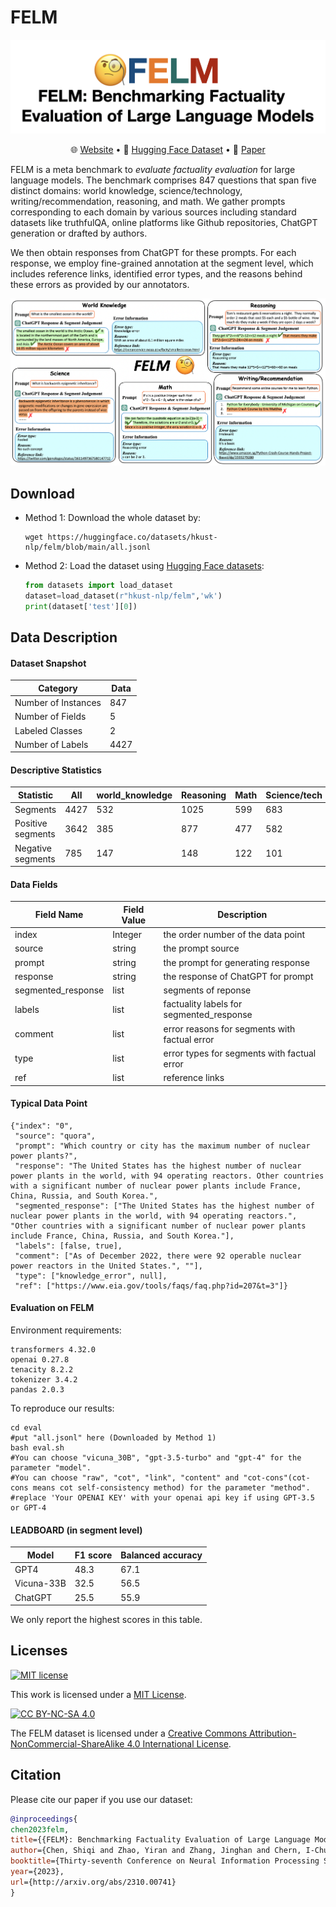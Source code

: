 # FELM
![](image/title.png)
<p align="center">
   🌐 <a href="https://hkust-nlp.github.io/felm/" target="_blank">Website</a> • 🤗 <a href="https://huggingface.co/datasets/hkust-nlp/felm" target="_blank">Hugging Face Dataset</a> •   📃 <a href="http://arxiv.org/abs/2310.00741" target="_blank">Paper</a> 
</p>

 FELM is a meta benchmark to *evaluate factuality evaluation* for large language models.
 The benchmark comprises 847 questions that span five distinct domains: world knowledge, science/technology, writing/recommendation, reasoning, and math. We gather prompts corresponding to each domain by various sources including standard datasets like truthfulQA, online platforms like Github repositories, ChatGPT generation or drafted by authors.

 We then obtain responses from ChatGPT for these prompts. For each response, we employ fine-grained annotation at the segment level, which includes reference links, identified error types, and the reasons behind these errors as provided by our annotators.

![](image/felm_examples.png)

## Download

- Method 1: Download the whole dataset by:
  ```
  wget https://huggingface.co/datasets/hkust-nlp/felm/blob/main/all.jsonl
  ```
- Method 2: Load the dataset using [Hugging Face datasets](https://huggingface.co/datasets/hkust-nlp/felm):

  ```python
  from datasets import load_dataset
  dataset=load_dataset(r"hkust-nlp/felm",'wk')
  print(dataset['test'][0])
  
  ```


## Data Description
#### Dataset Snapshot

Category | Data
--- | ---
Number of Instances | 847
Number of Fields | 5
Labeled Classes | 2
Number of Labels | 4427

#### Descriptive Statistics


Statistic | All | world_knowledge | Reasoning | Math | Science/tech | Writting/Recommendation 
--- | --- | --- | --- | --- | --- | ---
Segments | 4427 | 532  | 1025 | 599 | 683 |  1588
Positive segments | 3642 | 385  | 877 | 477 | 582 |1321 
Negative segments |785 | 147  | 148 | 122 | 101 | 267  

#### Data Fields

| Field Name  | Field Value | Description                                 |
| ----------- | ----------- | ------------------------------------------- |
| index         | Integer     | the order number of the data point          |
| source   | string      | the prompt source   |
| prompt           | string      | the prompt for generating response                   |
| response           | string      | the response of ChatGPT for prompt                  |
| segmented_response           | list      | segments of reponse                   |
| labels          | list      | factuality labels for segmented_response                  |
| comment      | list      | error reasons for segments with factual error  |
| type | list      |  error types for segments with factual error        |
| ref | list      |  reference links       |


#### Typical Data Point


```
{"index": "0", 
 "source": "quora", 
 "prompt": "Which country or city has the maximum number of nuclear power plants?", 
 "response": "The United States has the highest number of nuclear power plants in the world, with 94 operating reactors. Other countries with a significant number of nuclear power plants include France, China, Russia, and South Korea.",
 "segmented_response": ["The United States has the highest number of nuclear power plants in the world, with 94 operating reactors.", "Other countries with a significant number of nuclear power plants include France, China, Russia, and South Korea."], 
 "labels": [false, true],
 "comment": ["As of December 2022, there were 92 operable nuclear power reactors in the United States.", ""], 
 "type": ["knowledge_error", null], 
 "ref": ["https://www.eia.gov/tools/faqs/faq.php?id=207&t=3"]}

```
#### Evaluation on FELM
Environment requirements:
```
transformers 4.32.0
openai 0.27.8
tenacity 8.2.2
tokenizer 3.4.2
pandas 2.0.3
```
To reproduce our results:
```
cd eval
#put "all.jsonl" here (Downloaded by Method 1)
bash eval.sh
#You can choose "vicuna_30B", "gpt-3.5-turbo" and "gpt-4" for the parameter "model".
#You can choose "raw", "cot", "link", "content" and "cot-cons"(cot-cons means cot self-consistency method) for the parameter "method".
#replace 'Your OPENAI KEY' with your openai api key if using GPT-3.5 or GPT-4
```


#### LEADBOARD (in segment level)

| Model | F1 score | Balanced accuracy                                |
| ----------- | ----------- | ------------------------------------------- |
| GPT4         | 48.3     |   67.1        |
| Vicuna-33B   | 32.5      | 56.5   |
| ChatGPT           | 25.5      | 55.9                   |

We only report the highest scores in this table.


## Licenses

[![MIT license](https://img.shields.io/badge/License-MIT-blue.svg)](https://lbesson.mit-license.org/)

This work is licensed under a [MIT License](https://lbesson.mit-license.org/).

[![CC BY-NC-SA 4.0](https://img.shields.io/badge/License-CC%20BY--NC--SA%204.0-lightgrey.svg)](http://creativecommons.org/licenses/by-nc-sa/4.0/)

The FELM dataset is licensed under a
[Creative Commons Attribution-NonCommercial-ShareAlike 4.0 International License](http://creativecommons.org/licenses/by-nc-sa/4.0/).

## Citation

Please cite our paper if you use our dataset:
```bibtex
@inproceedings{
chen2023felm,
title={{FELM}: Benchmarking Factuality Evaluation of Large Language Models },
author={Chen, Shiqi and Zhao, Yiran and Zhang, Jinghan and Chern, I-Chun and Gao, Siyang and Liu, Pengfei and He, Junxian},
booktitle={Thirty-seventh Conference on Neural Information Processing Systems Datasets and Benchmarks Track},
year={2023},
url={http://arxiv.org/abs/2310.00741}
}

```



